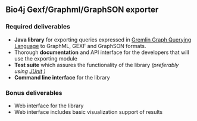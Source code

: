 ## Bio4j Gexf/Graphml/GraphSON exporter

### Required deliverables

* **Java library** for exporting queries expressed in [Gremlin Graph Querying Language](https://github.com/thinkaurelius/titan/wiki/Gremlin-Query-Language) to GraphML, GEXF and GraphSON formats.
* Thorough **documentation** and API interface for the developers that will use the exporting module
* **Test suite** which assures the functionality of the library _(preferably using [JUnit](http://junit.org/) )_
* **Command line interface** for the library

### Bonus deliverables

* Web interface for the library
* Web interface includes basic visualization support of results
